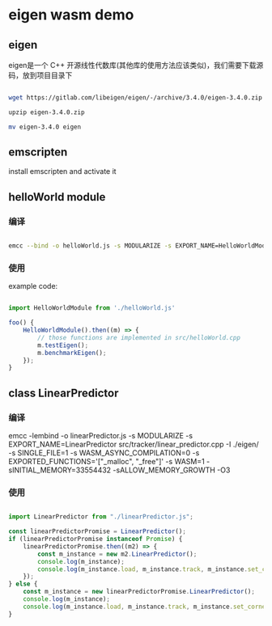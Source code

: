 # eigen wasm demo

## eigen

eigen是一个 C++ 开源线性代数库(其他库的使用方法应该类似)，我们需要下载源码，放到项目目录下

```bash

wget https://gitlab.com/libeigen/eigen/-/archive/3.4.0/eigen-3.4.0.zip

upzip eigen-3.4.0.zip

mv eigen-3.4.0 eigen

```

## emscripten

install emscripten and activate it

## helloWorld module

### 编译

```bash

emcc --bind -o helloWorld.js -s MODULARIZE -s EXPORT_NAME=HelloWorldModule src/helloWorld.cpp -I ./eigen/ -s SINGLE_FILE=1

```

### 使用

example code:

```javascript

import HelloWorldModule from './helloWorld.js'

foo() {
    HelloWorldModule().then((m) => {
        // those functions are implemented in src/helloWorld.cpp
        m.testEigen();
        m.benchmarkEigen();
    });
}

```

## class LinearPredictor

### 编译

emcc -lembind -o linearPredictor.js -s MODULARIZE -s EXPORT_NAME=LinearPredictor  src/tracker/linear_predictor.cpp  -I ./eigen/ -s SINGLE_FILE=1 -s WASM_ASYNC_COMPILATION=0 -s EXPORTED_FUNCTIONS='["_malloc", "_free"]' -s WASM=1 -sINITIAL_MEMORY=33554432 -sALLOW_MEMORY_GROWTH -O3

### 使用

```javascript

import LinearPredictor from "./linearPredictor.js";

const linearPredictorPromise = LinearPredictor();
if (linearPredictorPromise instanceof Promise) {
    linearPredictorPromise.then((m2) => {
        const m_instance = new m2.LinearPredictor();
        console.log(m_instance);
        console.log(m_instance.load, m_instance.track, m_instance.set_corners);
    });
} else {
    const m_instance = new linearPredictorPromise.LinearPredictor();
    console.log(m_instance);
    console.log(m_instance.load, m_instance.track, m_instance.set_corners);
}

```